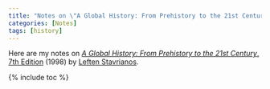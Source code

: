 ```yaml
---
title: "Notes on \"A Global History: From Prehistory to the 21st Century, 7th Edition\""
categories: [Notes]
tags: [history]
---
```


Here are my notes on [*A Global History: From Prehistory to the 21st Century*, 7th Edition](https://www.amazon.com/dp/0139238972) (1998) by [Leften Stavrianos](https://en.wikipedia.org/wiki/L._S._Stavrianos).

{% include toc %}